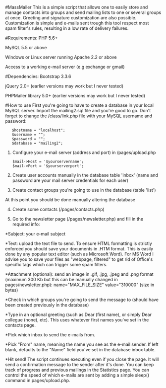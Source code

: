 #MassMailer
This is a simple script that allows one to easily store and manage contacts into groups and send mailing lists to one or several groups at once. Greeting and signature customization are also possible. Customization is simple and e-mails sent trough this tool respect most spam filter's rules, resulting in a low rate of delivery failures.

#Requirements:
PHP 5.6+

MySQL 5.5 or above

Windows or Linux server running Apache 2.2 or above

Access to a working e-mail server (e.g exchange or gmail)

#Dependencies:
Bootstrap 3.3.6

jQuery 2.0+ (earlier versions may work but I never tested)

PHPMailer library 5.0+ (earlier versions may work but I never tested)

#How to use
First you're going to have to create a database in your local MySQL server. Import the mailing2.sql file and you're good to go. Don't forget to change the /class/link.php file with your MySQL username and password:

       $hostname = "localhost";
       $username = "";
       $password = "";
       $database = "mailing2";

1. Configure your e-mail server (address and port) in /pages/upload.php
    
       $mail->Host = '$yourservername';
       $mail->Port = '$yourserverport';
    
2. Create user accounts manually in the database table 'inbox' (name and password are your mail server credentials for each user)

3. Create contact groups you're going to use in the database (table 'list')

At this point you should be done manually altering the database

4. Create some contacts  (/pages/contacts.php)

5. Go to the newsletter page (/pages/newsletter.php) and fill in the required info:

*Subject: your e-mail subject

*Text: upload the text file to send. To ensure HTML formatting is strictly enforced you should save your documents in .HTM format. This is easily done by any popular text editor (such as Microsoft Word). For MS Word I advise you to save your files as "webpage, filtered" to get rid of Office's specific tags which can trigger some spam filters.

*Attachment (optional): send an image in .gif, .jpg, .jpeg and .png format (maximum 300 Kb but this can be manually changed in pages/newsletter.php): name="MAX_FILE_SIZE" value="310000" (size in bytes)

*Check in which groups you're going to send the message to (should have been created previously in the database)

*Type in an optional greeting (such as Dear (first name), or simply Dear collegue (none), etc). This uses whatever first names you've set in the contacts page.
 
*Pick which inbox to send the e-mails from.
 
*Pick "From" name, meaning the name you see as the e-mail sender. If left blank, defaults to the "Name" field you've set in the database inbox table.
 
*Hit send! The script continues executing even if you close the page. It will send a confirmation message to the sender after it's done. You can keep track of progress and previous mailings in the Statistics page.
You can control the speed of which e-mails are sent by adding a simple sleep() command in pages/upload.php.


    
    
